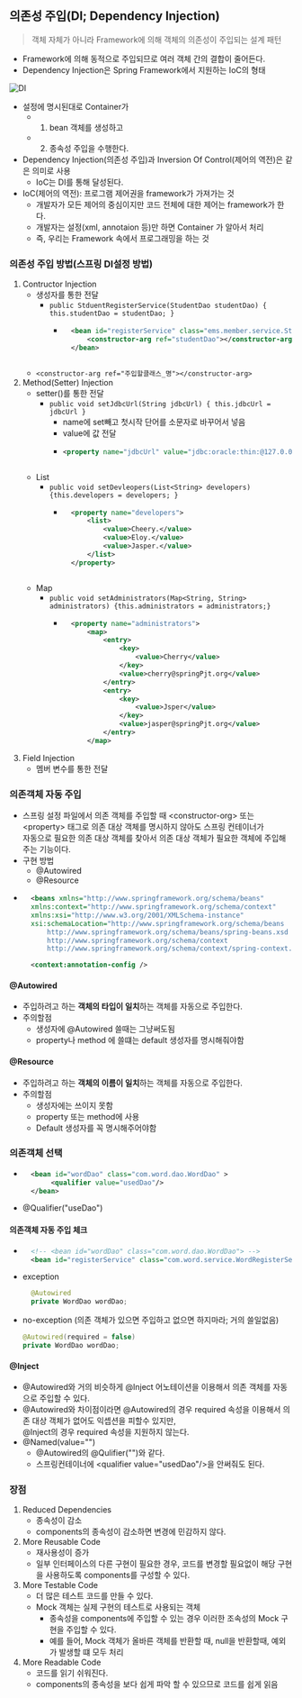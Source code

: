 ## 의존성 주입(DI; Dependency Injection)
> 객체 자체가 아니라 Framework에 의해 객체의 의존성이 주입되는 설계 패턴
- Framework에 의해 동적으로 주입되므로 여러 객체 간의 결합이 줄어든다.
- Dependency Injection은 Spring Framework에서 지원하는 IoC의 형태

![DI](https://user-images.githubusercontent.com/60641307/82868373-7ca72c80-9f67-11ea-8518-fe0814684a45.png)

- 설정에 명시된대로 Container가 
    - 1) bean 객체를 생성하고
    - 2) 종속성 주입을 수행한다.
- Dependency Injection(의존성 주입)과 Inversion Of Control(제어의 역전)은 같은 의미로 사용
    - IoC는 DI를 통해 달성된다.
- IoC(제어의 역전): 프로그램 제어권을 framework가 가져가는 것
    - 개발자가 모든 제어의 중심이지만 코드 전체에 대한 제어는 framework가 한다.
    - 개발자는 설정(xml, annotaion 등)만 하면 Container 가 알아서 처리
    - 즉, 우리는 Framework 속에서 프로그래밍을 하는 것

### 의존성 주입 방법(스프링 DI설정 방법)
1. Contructor Injection
    - 생성자를 통한 전달
        - ```public StduentRegisterService(StudentDao studentDao) { this.studentDao = studentDao; }```
            - ```xml
                <bean id="registerService" class="ems.member.service.StudentRegisterService">
                    <constructor-arg ref="studentDao"></constructor-arg>
                </bean>
             ```
    - ```<constructor-arg ref="주입할클래스_명"></constructor-arg> ```
2. Method(Setter) Injection
    - setter()를 통한 전달
        - ```public void setJdbcUrl(String jdbcUrl) { this.jdbcUrl = jdbcUrl } ```
            - name에 set빼고 첫시작 단어를 소문자로 바꾸어서 넣음 
            - value에 값 전달
            - ```xml
              <property name="jdbcUrl" value="jdbc:oracle:thin:@127.0.0.1:1521:orcl" />
            ```
    - List
        - ```public void setDevleopers(List<String> developers) {this.developers = developers; } ```
            - ```xml
                <property name="developers"> 
                    <list>
                        <value>Cheery.</value>
                        <value>Eloy.</value>
                        <value>Jasper.</value>
                    </list>
                </property>
            ```
    - Map
        - ```public void setAdministrators(Map<String, String> administrators) {this.administrators = administrators;} ```
            - ```xml
                <property name="administrators">
                    <map>
                        <entry>
                            <key>
                                <value>Cherry</value>
                            </key>
                            <value>cherry@springPjt.org</value>
                        </entry>
                        <entry>
                            <key>
                                <value>Jsper</value>
                            </key>
                            <value>jasper@springPjt.org</value>
                        </entry>
                    </map>
              ```
3. Field Injection
    - 멤버 변수를 통한 전달

### 의존객체 자동 주입
- 스프링 설정 파일에서 의존 객체를 주입할 때 &#60;constructor-org&#62; 또는 &#60;property&#62; 태그로 의존 대상 객체를 명시하지 않아도 스프링 컨테이너가<br> 자동으로 필요한 의존 대상 객체를 찾아서 의존 대상 객체가 필요한 객체에 주입해 주는 기능이다.
- 구현 방법
    - @Autowired
    - @Resource 
- ```xml
    <beans xmlns="http://www.springframework.org/schema/beans"
    xmlns:context="http://www.springframework.org/schema/context"
    xmlns:xsi="http://www.w3.org/2001/XMLSchema-instance"
    xsi:schemaLocation="http://www.springframework.org/schema/beans 
        http://www.springframework.org/schema/beans/spring-beans.xsd 
        http://www.springframework.org/schema/context 
        http://www.springframework.org/schema/context/spring-context.xsd">

    <context:annotation-config />
    ```
#### @Autowired
- 주입하려고 하는 **객체의 타입이 일치**하는 객체를 자동으로 주입한다.
- 주의할점
    - 생성자에 @Autowired 쓸때는 그냥써도됨
    - property나 method 에 쓸떄는 default 생성자를 명시해줘야함
    
#### @Resource
- 주입하려고 하는 **객체의 이름이 일치**하는 객체를 자동으로 주입한다.
- 주의할점
    - 생성자에는 쓰이지 못함
    - property 또는 method에 사용
    - Default 생성자를 꼭 명시해주어야함

### 의존객체 선택
- ```xml
    <bean id="wordDao" class="com.word.dao.WordDao" >
		 <qualifier value="usedDao"/>
	</bean>
   ``` 
- @Qualifier("useDao")

#### 의존객체 자동 주입 체크
- ```xml
    <!-- <bean id="wordDao" class="com.word.dao.WordDao"> -->
    <bean id="registerService" class="com.word.service.WordRegisterServiceUseAutowird" />
  ```
- exception
  ```JAVA
    @Autowired
    private WordDao wordDao;
  ```
- no-exception (의존 객체가 있으면 주입하고 없으면 하지마라; 거의 쓸일없음)
    ```java
    @Autowired(required = false)
    private WordDao wordDao;
    ```
#### @Inject 
- @Autowired와 거의 비슷하게 @Inject 어노테이션을 이용해서 의존 객체를 자동으로 주입할 수 있다.
- @Autowired와 차이점이라면 @Autowired의 경우 required 속성을 이용해서 의존 대상 객체가 없어도 익셉션을 피할수 있지만,<br> @Inject의 경우 required 속성을 지원하지 않는다.
- @Named(value="") 
    - @Autowired의 @Qulifier("")와 같다.
    - 스프링컨테이너에 &#60;qualifier value="usedDao"/&#62;을 안써줘도 된다.
### 장점
1. Reduced Dependencies
    - 종속성이 감소
    - components의 종속성이 감소하면 변경에 민감하지 않다.
2. More Reusable Code
    - 재사용성이 증가
    - 일부 인터페이스의 다른 구현이 필요한 경우, 코드를 변경할 필요없이 해당 구현을 사용하도록 components를 구성할 수 있다.
3. More Testable Code
    - 더 많은 테스트 코드를 만들 수 있다.
    - Mock 객체는 실제 구현의 테스트로 사용되는 객체
        - 종속성을 components에 주입할 수 있는 경우 이러한 조속성의 Mock 구현을 주입할 수 있다.
        - 예를 들어, Mock 객체가 올바른 객체를 반환할 때, null을 반환할때, 예외가 발생할 떄 모두 처리
4. More Readable Code
    - 코드를 읽기 쉬워진다.
    - components의 종속성을 보다 쉽게 파악 할 수 있으므로 코드를 쉽게 읽음

